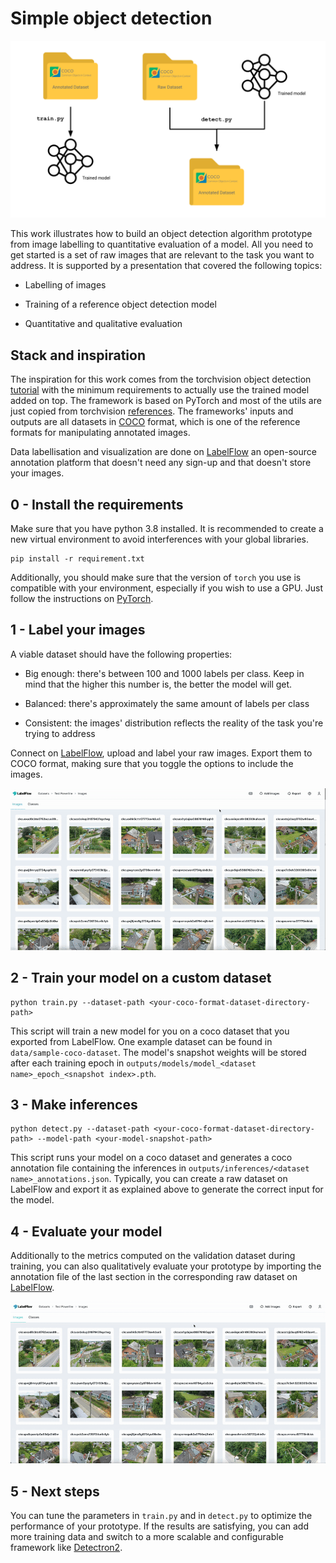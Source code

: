 # Simple object detection

<p align="center">
  <img src="public/schema-framework.svg" />
</p>

This work illustrates how to build an object detection algorithm prototype from image labelling to quantitative evaluation of a model. All you need to get started is a set of raw images that are relevant to the task you want to address. It is supported by a presentation that covered the following topics:

- Labelling of images

- Training of a reference object detection model

- Quantitative and qualitative evaluation

## Stack and inspiration

The inspiration for this work comes from the torchvision object detection [tutorial](https://pytorch.org/tutorials/intermediate/torchvision_tutorial.html) with the minimum requirements to actually use the trained model added on top. The framework is based on PyTorch and most of the utils are just copied from torchvision [references](https://github.com/pytorch/vision/tree/main/references/detection). The frameworks' inputs and outputs are all datasets in [COCO](https://cocodataset.org/#format-data) format, which is one of the reference formats for manipulating annotated images.

Data labellisation and visualization are done on [LabelFlow](https://labelflow.ai/) an open-source annotation platform that doesn't need any sign-up and that doesn't store your images.
## 0 - Install the requirements

Make sure that you have python 3.8 installed. It is recommended to create a new virtual environment to avoid interferences with your global libraries.

```
pip install -r requirement.txt
```

Additionally, you should make sure that the version of `torch` you use is compatible with your environment, especially if you wish to use a GPU. Just follow the instructions on [PyTorch](https://pytorch.org/get-started/locally/).

## 1 - Label your images

A viable dataset should have the following properties:

- Big enough: there's between 100 and 1000 labels per class. Keep in mind that the higher this number is, the better the model will get.

- Balanced: there's approximately the same amount of labels per class

- Consistent: the images' distribution reflects the reality of the task you're trying to address

Connect on [LabelFlow](https://labelflow.ai/), upload and label your raw images. Export them to COCO format, making sure that you toggle the options to include the images.

<p align="center">
  <img src="public/labelflow-export.gif" />
</p>

## 2 - Train your model on a custom dataset

```
python train.py --dataset-path <your-coco-format-dataset-directory-path>
```

This script will train a new model for you on a coco dataset that you exported from LabelFlow. One example dataset can be found in `data/sample-coco-dataset`. The model's snapshot weights will be stored after each training epoch in `outputs/models/model_<dataset name>_epoch_<snapshot index>.pth`.

## 3 - Make inferences

```
python detect.py --dataset-path <your-coco-format-dataset-directory-path> --model-path <your-model-snapshot-path>
```

This script runs your model on a coco dataset and generates a coco annotation file containing the inferences in `outputs/inferences/<dataset name>_annotations.json`. Typically, you can create a raw dataset on LabelFlow and export it as explained above to generate the correct input for the model.
## 4 - Evaluate your model

Additionally to the metrics computed on the validation dataset during training, you can also qualitatively evaluate your prototype by importing the annotation file of the last section in the corresponding raw dataset on [LabelFlow](https://labelflow.ai/).

<p align="center">
  <img src="public/labelflow-import.gif" />
</p>

## 5 - Next steps

You can tune the parameters in `train.py` and in `detect.py` to optimize the performance of your prototype. If the results are satisfying, you can add more training data and switch to a more scalable and configurable framework like [Detectron2](https://github.com/facebookresearch/detectron2). 
